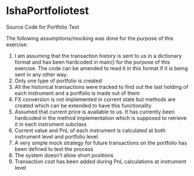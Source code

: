 # IshaPortfoliotest
Source Code for Portfolio Test


The following assumptions/mocking was done for the purpose of this exercise:
1.	I am assuming that the transaction history is sent to us in a dictionary format and has been hardcoded in main() for the purpose of this exercise.
The code can be amended to read it in this format if it is being sent in any other way.
2.	Only one type of portfolio is created
3.	All the historical transactions were tracked to find out the last holding of each instrument and a portfolio is made out of them
4.	FX conversion is not implemented in current state but methods are created which can be extended to have this functionality
5.	Assumed that current price is available to us. It has currently been hardcoded in the method implementation which is supposed to retrieve it in each instrument subclass
6.	Current value and PnL of each instrument is calculated at both instrument level and portfolio level.
7.	A very simple mock strategy for future transactions on the portfolio has been defined to test the process 
8.	The system doesn’t allow short positions
9.	Transaction cost has been added during PnL calculations at instrument level
